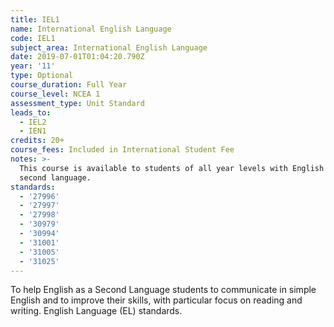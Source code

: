 ```yaml
---
title: IEL1
name: International English Language
code: IEL1
subject_area: International English Language
date: 2019-07-01T01:04:20.790Z
year: '11'
type: Optional
course_duration: Full Year
course_level: NCEA 1
assessment_type: Unit Standard
leads_to:
  - IEL2
  - IEN1
credits: 20+
course_fees: Included in International Student Fee
notes: >-
  This course is available to students of all year levels with English as a
  second language.
standards:
  - '27996'
  - '27997'
  - '27998'
  - '30979'
  - '30994'
  - '31001'
  - '31005'
  - '31025'
---
```

To help English as a Second Language students to communicate in simple English and to improve their skills, with particular focus on reading and writing. English Language (EL) standards.
